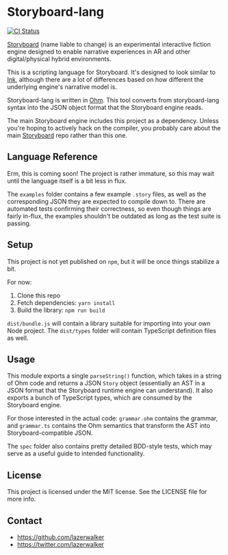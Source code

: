 # Storyboard-lang

[![CI Status](http://img.shields.io/travis/lazerwalker/storyboard-lang.svg?style=flat)](https://travis-ci.org/lazerwalker/storyboard-lang)


[Storyboard](https://github.com/lazerwalker/storyboard) (name liable to change) is an experimental interactive fiction engine designed to enable narrative experiences in AR and other digital/physical hybrid environments.

This is a scripting language for Storyboard. It's designed to look similar to [Ink](https://github.com/inkle/ink), although there are a lot of differences based on how different the underlying engine's narrative model is.

Storyboard-lang is written in [Ohm](https://github.com/harc/ohm). This tool converts from storyboard-lang syntax into the JSON object format that the Storyboard engine reads.

The main Storyboard engine includes this project as a dependency. Unless you're hoping to actively hack on the compiler, you probably care about the main [Storyboard](https://github.com/lazerwalker/storyboard) repo rather than this one.

## Language Reference

Erm, this is coming soon! The project is rather immature, so this may wait until the language itself is a bit less in flux.

The `examples` folder contains a few example `.story` files, as well as the corresponding JSON they are expected to compile down to. There are automated tests confirming their correctness, so even though things are fairly in-flux, the examples shouldn't be outdated as long as the test suite is passing.

## Setup

This project is not yet published on `npm`, but it will be once things stabilize a bit.

For now:

1. Clone this repo
2. Fetch dependencies: `yarn install`
3. Build the library: `npm run build`

`dist/bundle.js` will contain a library suitable for importing into your own Node project. The `dist/types` folder will contain TypeScript definition files as well.

## Usage

This module exports a single `parseString()` function, which takes in a string of Ohm code and returns a JSON `Story` object (essentially an AST in a JSON format that the Storyboard runtime engine can understand). It also exports a bunch of TypeScript types, which are consumed by the Storyboard engine.

For those interested in the actual code: `grammar.ohm` contains the grammar, and `grammar.ts` contains the Ohm semantics that transform the AST into Storyboard-compatible JSON.

The `spec` folder also contains pretty detailed BDD-style tests, which may serve as a useful guide to intended functionality.

## License
This project is licensed under the MIT license. See the LICENSE file for more info.


## Contact
* https://github.com/lazerwalker
* https://twitter.com/lazerwalker